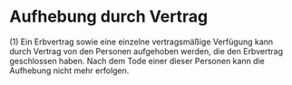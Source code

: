 # Aufhebung durch Vertrag

(1) Ein Erbvertrag sowie eine einzelne vertragsmäßige Verfügung kann durch Vertrag von den Personen aufgehoben werden, die den Erbvertrag geschlossen haben. Nach dem Tode einer dieser Personen kann die Aufhebung nicht mehr erfolgen.